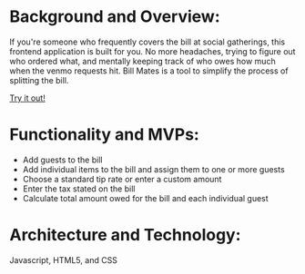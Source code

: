 # Background and Overview:
If you're someone who frequently covers the bill at social gatherings, this frontend application is built for you. No more headaches, trying to figure out who ordered what, and mentally keeping track of who owes how much when the venmo requests hit. Bill Mates is a tool to simplify the process of splitting the bill. 

[Try it out!](https://john-c-20.github.io/BillMates)

# Functionality and MVPs:
* Add guests to the bill
* Add individual items to the bill and assign them to one or more guests
* Choose a standard tip rate or enter a custom amount
* Enter the tax stated on the bill
* Calculate total amount owed for the bill and each individual guest

# Architecture and Technology:
Javascript, HTML5, and CSS







